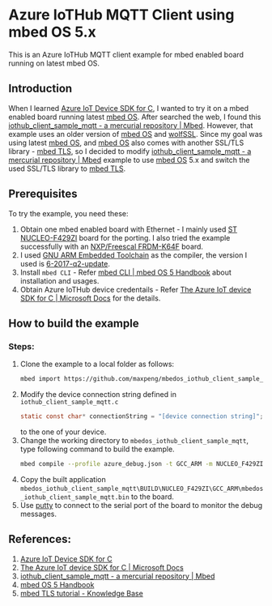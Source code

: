 # Azure IoTHub MQTT Client using mbed OS 5.x

This is an Azure IoTHub MQTT client example for mbed enabled board running on latest mbed OS.


## Introduction

When I learned [Azure IoT Device SDK for C], I wanted to try it on a mbed enabled board running latest [mbed OS]. After searched the web, I found this  [iothub_client_sample_mqtt - a mercurial repository | Mbed](https://developer.mbed.org/users/AzureIoTClient/code/iothub_client_sample_mqtt/). However, that example uses an older version of [mbed OS] and [wolfSSL]. Since my goal was using latest [mbed OS], and [mbed OS] also comes with another SSL/TLS library - [mbed TLS], so I decided to modify [iothub_client_sample_mqtt - a mercurial repository | Mbed](https://developer.mbed.org/users/AzureIoTClient/code/iothub_client_sample_mqtt/) example to use [mbed OS] 5.x and switch the used SSL/TLS library to [mbed TLS].


## Prerequisites

To try the example, you need these:

1. Obtain one mbed enabled board with Ethernet - I mainly used [ST NUCLEO-F429ZI](https://developer.mbed.org/platforms/ST-Nucleo-F429ZI/) board for the porting. I also tried the example successfully with an [NXP/Freescal FRDM-K64F](https://developer.mbed.org/platforms/FRDM-K64F/) board.
2. I used [GNU ARM Embedded Toolchain](https://developer.arm.com/open-source/gnu-toolchain/gnu-rm/downloads) as the compiler, the version I used is [6-2017-q2-update](https://developer.arm.com/open-source/gnu-toolchain/gnu-rm/downloads).
3. Install `mbed CLI` - Refer [mbed CLI | mbed OS 5 Handbook](https://docs.mbed.com/docs/mbed-os-handbook/en/5.1/dev_tools/cli/) about installation and usages.
4. Obtain Azure IoTHub device credentails - Refer [The Azure IoT device SDK for C | Microsoft Docs](https://docs.microsoft.com/en-us/azure/iot-hub/iot-hub-device-sdk-c-intro) for the details.


## How to build the example

### Steps:

1. Clone the example to a local folder as follows:
   ```sh
   mbed import https://github.com/maxpeng/mbedos_iothub_client_sample_mqtt.git
   ```
2. Modify the device connection string defined in `iothub_client_sample_mqtt.c`
   ```C
   static const char* connectionString = "[device connection string]";
   ```
   to the one of your device.
3. Change the working directory to `mbedos_iothub_client_sample_mqtt`, type following
command to build the example.
   ```sh
   mbed compile --profile azure_debug.json -t GCC_ARM -m NUCLEO_F429ZI
   ```
4. Copy the built application `mbedos_iothub_client_sample_mqtt\BUILD\NUCLEO_F429ZI\GCC_ARM\mbedos_iothub_client_sample_mqtt.bin` to the board.
5. Use [putty](http://www.putty.org/) to connect to the serial port of the board to
monitor the debug messages.


## References:

1. [Azure IoT Device SDK for C](https://github.com/Azure/azure-iot-sdk-c)
2. [The Azure IoT device SDK for C | Microsoft Docs](https://docs.microsoft.com/en-us/azure/iot-hub/iot-hub-device-sdk-c-intro)
3. [iothub_client_sample_mqtt - a mercurial repository | Mbed](https://developer.mbed.org/users/AzureIoTClient/code/iothub_client_sample_mqtt/)
4. [mbed OS 5 Handbook](https://docs.mbed.com/docs/mbed-os-handbook/en/latest/)
5. [mbed TLS tutorial - Knowledge Base](https://tls.mbed.org/kb/how-to/mbedtls-tutorial)


[Azure IoT Device SDK for C]: https://github.com/Azure/azure-iot-sdk-c
[mbed OS]: https://developer.mbed.org/
[wolfSSL]: https://www.wolfssl.com/wolfSSL/Products-wolfssl.html
[mbed TLS]: https://tls.mbed.org/
